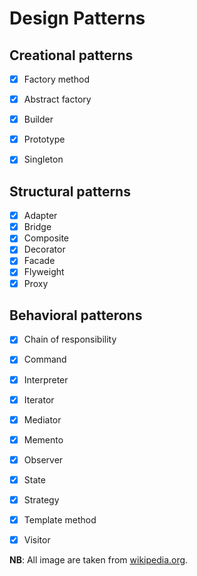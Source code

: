 Design Patterns
===============

## Creational patterns 

- [x] Factory method
- [x] Abstract factory
- [x] Builder
- [x] Prototype
- [x] Singleton


## Structural patterns 

- [x] Adapter
- [x] Bridge
- [x] Composite
- [x] Decorator
- [x] Facade
- [x] Flyweight
- [x] Proxy

## Behavioral patterons

- [x] Chain of responsibility
- [x] Command
- [x] Interpreter 
- [x] Iterator 
- [x] Mediator 
- [x] Memento 
- [x] Observer
- [x] State 
- [x] Strategy
- [x] Template method 
- [x] Visitor 


**NB**: All image are taken from [wikipedia.org](www.wikipedia.org).
